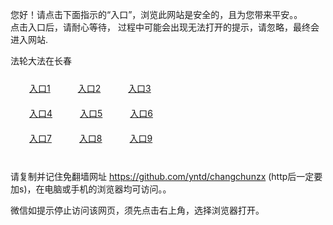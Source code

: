 您好！请点击下面指示的“入口”，浏览此网站是安全的，且为您带来平安。。 <br/>
点击入口后，请耐心等待， 过程中可能会出现无法打开的提示，请忽略，最终会进入网站. </br>

法轮大法在长春<br/>
<div style="padding:10px"><a style="margin:20px" target="_blank" href="https://d10yd4d4h8dyve.cloudfront.net/2Qpsp?oispr" id="ccLink1" rel="nofollow">入口1</a> <a target="_blank" style="margin:20px" href="https://d3q0eyv952sgq1.cloudfront.net/2Qpsp?psmcmwc" id="ccLink2" rel="nofollow">入口2</a> <a style="margin:20px" target="_blank" href="https://d10py7gc9a4ejq.cloudfront.net/2Qpsp?febezcuu" id="ccLink3" rel="nofollow">入口3</a></div>

<div style="padding:10px" ><a style="margin:20px" target="_blank" href="https://d10yd4d4h8dyve.cloudfront.net/2Qpsp?oispr" id="ccLink4" rel="nofollow">入口4</a> <a style="margin:20px" href="https://d3q0eyv952sgq1.cloudfront.net/2Qpsp?psmcmwc" target="_blank" id="ccLink5" rel="nofollow">入口5</a> <a style="margin:20px" href="https://d10py7gc9a4ejq.cloudfront.net/2Qpsp?febezcuu" target="_blank" id="ccLink6" rel="nofollow">入口6</a></div>

<div style="padding:10px"><a style="margin:20px" target="_blank" href="https://d10yd4d4h8dyve.cloudfront.net/2Qpsp?oispr" id="ccLink7" rel="nofollow">入口7</a> <a style="margin:20px" href="https://d3q0eyv952sgq1.cloudfront.net/2Qpsp?psmcmwc" target="_blank" id="ccLink8" rel="nofollow">入口8</a> <a style="margin:20px" target="_blank" href="https://d10py7gc9a4ejq.cloudfront.net/2Qpsp?febezcuu" id="ccLink9" rel="nofollow">入口9</a></div>

<br/>



请复制并记住免翻墙网址 https://github.com/yntd/changchunzx (http后一定要加s)，在电脑或手机的浏览器均可访问。。<br/>

微信如提示停止访问该网页，须先点击右上角，选择浏览器打开。
